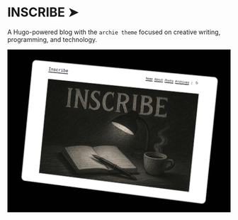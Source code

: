 # INSCRIBE ➤

A Hugo-powered blog with the `archie theme` focused on creative writing, programming, and technology.

![Inscribe Landing Page](static/images/inscribe.png)

